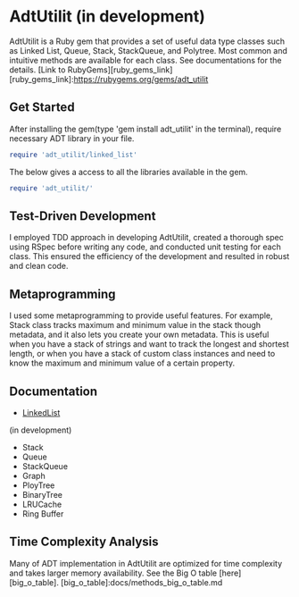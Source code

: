 # AdtUtilit (in development)

AdtUtilit is a Ruby gem that provides a set of useful data type classes such as Linked List, Queue, Stack, StackQueue, and Polytree. Most common and intuitive methods are available for each class. See documentations for the details. [Link to RubyGems][ruby_gems_link]
[ruby_gems_link]:https://rubygems.org/gems/adt_utilit

## Get Started
After installing the gem(type 'gem install adt_utilit' in the terminal), require necessary ADT library in your file.

```ruby
require 'adt_utilit/linked_list'
```

The below gives a access to all the libraries available in the gem.
```ruby
require 'adt_utilit/'
```

## Test-Driven Development
I employed TDD approach in developing AdtUtilit, created a thorough spec using RSpec before writing any code, and conducted unit testing for each class. This ensured the efficiency of the development and resulted in robust and clean code.

## Metaprogramming
I used some metaprogramming to provide useful features. For example, Stack class tracks maximum and minimum value in the stack though metadata, and it also lets you create your own metadata. This is useful when you have a stack of strings and want to track the longest and shortest length, or when you have a stack of custom class instances and need to know the maximum and minimum value of a certain property.

## Documentation

* [LinkedList][linked_list]

(in development)
* Stack
* Queue
* StackQueue
* Graph
* PloyTree
* BinaryTree
* LRUCache
* Ring Buffer

[linked_list]:docs/linked_list.md

## Time Complexity Analysis
Many of ADT implementation in AdtUtilit are optimized for time complexity and takes larger memory availability.
See the Big O table [here][big_o_table].
[big_o_table]:docs/methods_big_o_table.md
